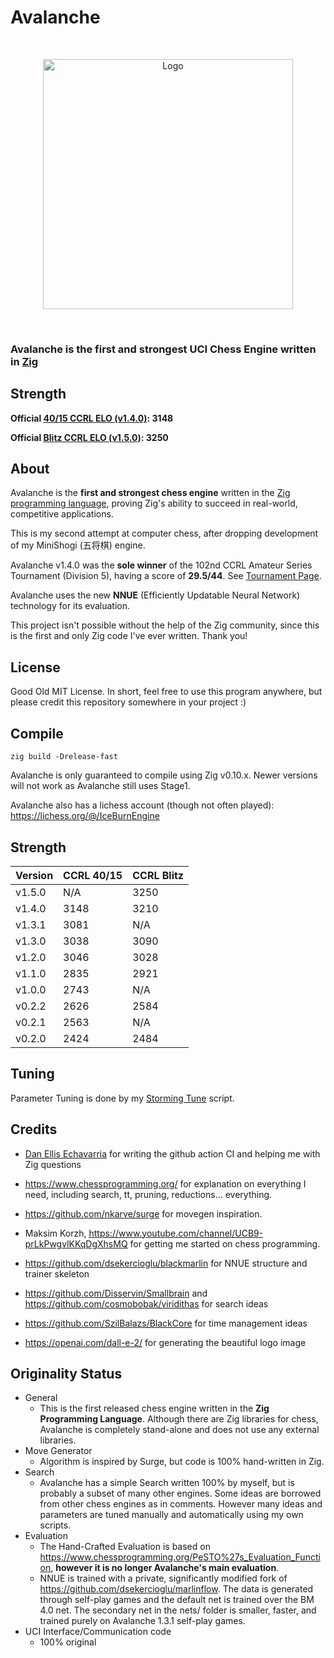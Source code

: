# Avalanche

<br/>

<p align="center">
<img src="https://user-images.githubusercontent.com/66022611/226020771-aaaf3345-3834-4485-8f6e-29371a497a9e.png" alt="Logo" width = "400" height = "400"/>
</p>

<br/>

### Avalanche is the first and strongest UCI Chess Engine written in [Zig](https://ziglang.org/)

## Strength

**Official [40/15 CCRL ELO (v1.4.0)](http://ccrl.chessdom.com/ccrl/4040/cgi/engine_details.cgi?match_length=30&each_game=0&print=Details&each_game=0&eng=Avalanche%201.4.0%2064-bit#Avalanche_1_4_0_64-bit): 3148**

**Official [Blitz CCRL ELO (v1.5.0)](http://ccrl.chessdom.com/ccrl/404/cgi/engine_details.cgi?match_length=30&each_game=1&print=Details&each_game=1&eng=Avalanche%201.5.0%2064-bit#Avalanche_1_5_0_64-bit): 3250**

## About

Avalanche is the **first and strongest chess engine** written in the [Zig programming language](https://ziglang.org/), proving Zig's ability to succeed in real-world, competitive applications.

This is my second attempt at computer chess, after dropping development of my MiniShogi (五将棋) engine.

Avalanche v1.4.0 was the **sole winner** of the 102nd CCRL Amateur Series Tournament (Division 5), having a score of **29.5/44**. See [Tournament Page](https://kirill-kryukov.com/chess/discussion-board/viewtopic.php?f=7&t=15613&sid=8ada67b5589f716aaf477dd1befe051b).

Avalanche uses the new **NNUE** (Efficiently Updatable Neural Network) technology for its evaluation.

This project isn't possible without the help of the Zig community, since this is the first and only Zig code I've ever written. Thank you!

## License

Good Old MIT License. In short, feel free to use this program anywhere, but please credit this repository somewhere in your project :)

## Compile

`zig build -Drelease-fast`

Avalanche is only guaranteed to compile using Zig v0.10.x. Newer versions will not work as Avalanche still uses Stage1.

Avalanche also has a lichess account (though not often played): https://lichess.org/@/IceBurnEngine

## Strength

| Version | CCRL 40/15 | CCRL Blitz |
|---------|------------|------------|
| v1.5.0  | N/A        | 3250       |
| v1.4.0  | 3148       | 3210       |
| v1.3.1  | 3081       | N/A        |
| v1.3.0  | 3038       | 3090       |
| v1.2.0  | 3046       | 3028       |
| v1.1.0  | 2835       | 2921       |
| v1.0.0  | 2743       | N/A        |
| v0.2.2  | 2626       | 2584       |
| v0.2.1  | 2563       | N/A        |
| v0.2.0  | 2424       | 2484       |

## Tuning

Parameter Tuning is done by my [Storming Tune](https://github.com/SnowballSH/storming_tune) script.

## Credits

- [Dan Ellis Echavarria](https://github.com/Deecellar) for writing the github action CI and helping me with Zig questions

- https://www.chessprogramming.org/ for explanation on everything I need, including search, tt, pruning, reductions... everything.
- https://github.com/nkarve/surge for movegen inspiration.
- Maksim Korzh, https://www.youtube.com/channel/UCB9-prLkPwgvlKKqDgXhsMQ for getting me started on chess programming.
- https://github.com/dsekercioglu/blackmarlin for NNUE structure and trainer skeleton
- https://github.com/Disservin/Smallbrain and https://github.com/cosmobobak/viridithas for search ideas
- https://github.com/SzilBalazs/BlackCore for time management ideas
- https://openai.com/dall-e-2/ for generating the beautiful logo image

## Originality Status

- General
  - This is the first released chess engine written in the **Zig Programming Language**. Although there are Zig libraries for chess, Avalanche is completely stand-alone and does not use any external libraries.
- Move Generator
  - Algorithm is inspired by Surge, but code is 100% hand-written in Zig.
- Search
  - Avalanche has a simple Search written 100% by myself, but is probably a subset of many other engines. Some ideas are borrowed from other chess engines as in comments. However many ideas and parameters are tuned manually and automatically using my own scripts.
- Evaluation
  - The Hand-Crafted Evaluation is based on https://www.chessprogramming.org/PeSTO%27s_Evaluation_Function, **however it is no longer Avalanche's main evaluation**.
  - NNUE is trained with a private, significantly modified fork of https://github.com/dsekercioglu/marlinflow. The data is generated through self-play games and the default net is trained over the BM 4.0 net. The secondary net in the nets/ folder is smaller, faster, and trained purely on Avalanche 1.3.1 self-play games.
- UCI Interface/Communication code
  - 100% original
